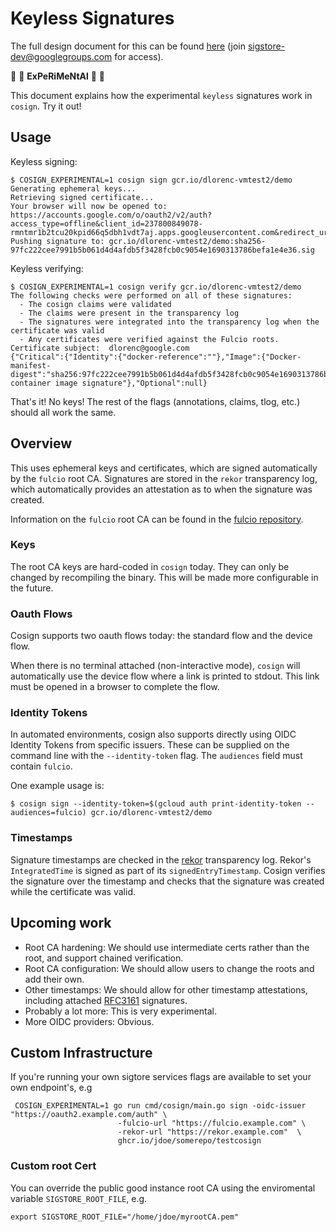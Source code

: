 # Keyless Signatures

The full design document for this can be found [here](https://docs.google.com/document/d/189w4Fp1GEA1b2P633HyqTwtcWFNTu_Af4meolMa_1_8/edit?resourcekey=0-QoqNqcHXvSuPnMUdn8RGOQ#heading=h.2mtrw7byet02)
(join sigstore-dev@googlegroups.com for access).

🚨 🚨 **ExPeRiMeNtAl** 🚨 🚨

This document explains how the experimental `keyless` signatures work in `cosign`.
Try it out!

## Usage

Keyless signing:

```shell
$ COSIGN_EXPERIMENTAL=1 cosign sign gcr.io/dlorenc-vmtest2/demo
Generating ephemeral keys...
Retrieving signed certificate...
Your browser will now be opened to:
https://accounts.google.com/o/oauth2/v2/auth?access_type=offline&client_id=237800849078-rmntmr1b2tcu20kpid66q5dbh1vdt7aj.apps.googleusercontent.com&redirect_uri=http%3A%2F%2F127.0.0.1%3A5556%2Fauth%2Fgoogle%2Fcallback&response_type=code&scope=openid+email&state=8slZXeZhwKQofg%3D%3D
Pushing signature to: gcr.io/dlorenc-vmtest2/demo:sha256-97fc222cee7991b5b061d4d4afdb5f3428fcb0c9054e1690313786befa1e4e36.sig
```

Keyless verifying:

```shell
$ COSIGN_EXPERIMENTAL=1 cosign verify gcr.io/dlorenc-vmtest2/demo
The following checks were performed on all of these signatures:
  - The cosign claims were validated
  - The claims were present in the transparency log
  - The signatures were integrated into the transparency log when the certificate was valid
  - Any certificates were verified against the Fulcio roots.
Certificate subject:  dlorenc@google.com
{"Critical":{"Identity":{"docker-reference":""},"Image":{"Docker-manifest-digest":"sha256:97fc222cee7991b5b061d4d4afdb5f3428fcb0c9054e1690313786befa1e4e36"},"Type":"cosign container image signature"},"Optional":null}
```

That's it! No keys!
The rest of the flags (annotations, claims, tlog, etc.) should all work the same.

## Overview

This uses ephemeral keys and certificates, which are signed automatically by the `fulcio` root CA.
Signatures are stored in the `rekor` transparency log, which automatically provides an attestation
as to when the signature was created.

Information on the `fulcio` root CA can be found in the [fulcio repository](https://github.com/sigstore/fulcio).

### Keys

The root CA keys are hard-coded in `cosign` today.
They can only be changed by recompiling the binary.
This will be made more configurable in the future.

### Oauth Flows

Cosign supports two oauth flows today: the standard flow and the device flow.

When there is no terminal attached (non-interactive mode), `cosign` will automatically use the device flow
where a link is printed to stdout.
This link must be opened in a browser to complete the flow.

### Identity Tokens

In automated environments, cosign also supports directly using OIDC Identity Tokens from specific issuers.
These can be supplied on the command line with the `--identity-token` flag.
The `audiences` field must contain `fulcio`.

One example usage is:

```shell
$ cosign sign --identity-token=$(gcloud auth print-identity-token --audiences=fulcio) gcr.io/dlorenc-vmtest2/demo
```

### Timestamps

Signature timestamps are checked in the [rekor](https://github.com/sigstore/rekor) transparency log. Rekor's `IntegratedTime` is signed as part of its `signedEntryTimestamp`. Cosign verifies the signature over the timestamp and checks that the signature was created while the certificate was valid.

## Upcoming work

* Root CA hardening: We should use intermediate certs rather than the root, and support chained verification.
* Root CA configuration: We should allow users to change the roots and add their own.
* Other timestamps: We should allow for other timestamp attestations, including attached [RFC3161](https://www.ietf.org/rfc/rfc3161.txt) signatures.
* Probably a lot more: This is very experimental.
* More OIDC providers: Obvious.

## Custom Infrastructure

If you're running your own sigtore services flags are available to set your own endpoint's, e.g

```
 COSIGN_EXPERIMENTAL=1 go run cmd/cosign/main.go sign -oidc-issuer "https://oauth2.example.com/auth" \
                        -fulcio-url "https://fulcio.example.com" \
                        -rekor-url "https://rekor.example.com"  \
                        ghcr.io/jdoe/somerepo/testcosign

```

### Custom root Cert

You can override the public good instance root CA using the enviromental variable `SIGSTORE_ROOT_FILE`, e.g.

```
export SIGSTORE_ROOT_FILE="/home/jdoe/myrootCA.pem"
```